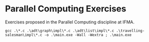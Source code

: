 # Parallel Computing Exercises
Exercises proposed in the Parallel Computing discipline at IFMA.

```
gcc .\*.c .\adt\graph\impl\*.c .\adt\list\impl\*.c .\travelling-salesman\impl\*.c -o .\main.exe -Wall -Wextra ; .\main.exe
```